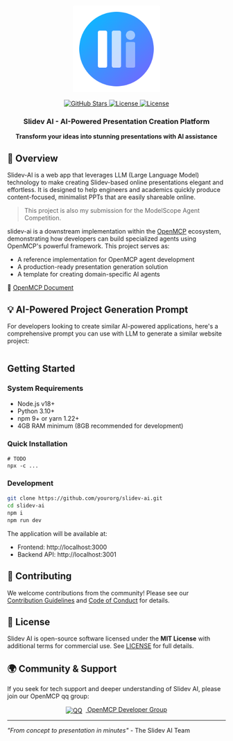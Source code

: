 <div align="center">


<img src="frontend/src/assets/icons/slidev-ai.svg" height="200px" />

<a href="https://github.com/LSTM-Kirigaya/slidev-ai"> <img src="https://img.shields.io/github/stars/LSTM-Kirigaya/slidev-ai?style=social" alt="GitHub Stars"></a><a href="https://opensource.org/licenses/MIT"> <img src="https://img.shields.io/badge/License-MIT-blue.svg" alt="License"></a><a href="https://kirigaya.cn/openmcp/"> <img src="https://img.shields.io/badge/OpenMCP_SDK-0.1.0-blue" alt="License"></a>

<h3>Slidev AI - AI-Powered Presentation Creation Platform</h3>

**Transform your ideas into stunning presentations with AI assistance**

</div>



## 🚀 Overview

Slidev-AI is a web app that leverages LLM (Large Language Model) technology to make creating Slidev-based online presentations elegant and effortless. It is designed to help engineers and academics quickly produce content-focused, minimalist PPTs that are easily shareable online.

> This project is also my submission for the ModelScope Agent Competition.

slidev-ai is a downstream implementation within the [OpenMCP](https://github.com/LSTM-Kirigaya/openmcp-client) ecosystem, demonstrating how developers can build specialized agents using OpenMCP's powerful framework. This project serves as:

- A reference implementation for OpenMCP agent development
- A production-ready presentation generation solution
- A template for creating domain-specific AI agents

🔗 [OpenMCP Document](https://kirigaya.cn/openmcp/)

## 💡 AI-Powered Project Generation Prompt

For developers looking to create similar AI-powered applications, here's a comprehensive prompt you can use with LLM to generate a similar website project:

```

```

## Getting Started

### System Requirements
- Node.js v18+
- Python 3.10+
- npm 9+ or yarn 1.22+
- 4GB RAM minimum (8GB recommended for development)

### Quick Installation

```
# TODO
npx -c ...
```

### Development

```bash
git clone https://github.com/yourorg/slidev-ai.git
cd slidev-ai
npm i
npm run dev
```

The application will be available at:
- Frontend: http://localhost:3000
- Backend API: http://localhost:3001

## 🤝 Contributing

We welcome contributions from the community! Please see our [Contribution Guidelines](CONTRIBUTING.md) and [Code of Conduct](CODE_OF_CONDUCT.md) for details.

## 📜 License

Slidev AI is open-source software licensed under the **MIT License** with additional terms for commercial use. See [LICENSE](LICENSE) for full details.

## 🌍 Community & Support

If you seek for tech support and deeper understanding of Slidev AI, please join our OpenMCP qq group:

<div align="center"> <a href="https://qm.qq.com/cgi-bin/qm/qr?k=C6ZUTZvfqWoI12lWe7L93cWa1hUsuVT0&jump_from=webapi&authKey=McW6B1ogTPjPDrCyGttS890tMZGQ1KB3QLuG4aqVNRaYp4vlTSgf2c6dMcNjMuBD" target="_blank" > <img src="https://img.icons8.com/color/24/000000/qq.png" style="vertical-align: middle; margin-right: 8px;" alt="QQ"> OpenMCP Developer Group </a> </div>

---

*"From concept to presentation in minutes"* - The Slidev AI Team
